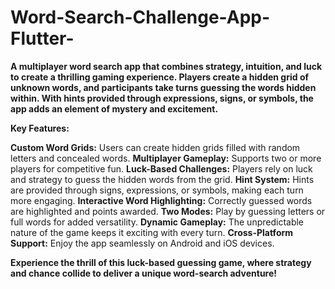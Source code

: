 # Word-Search-Challenge-App-Flutter-
**A multiplayer word search app that combines strategy, intuition, and luck to create a thrilling gaming experience. Players create a hidden grid of unknown words, and participants take turns guessing the words hidden within. With hints provided through expressions, signs, or symbols, the app adds an element of mystery and excitement.**

**Key Features:**

**Custom Word Grids:** Users can create hidden grids filled with random letters and concealed words.
**Multiplayer Gameplay:** Supports two or more players for competitive fun.
**Luck-Based Challenges:** Players rely on luck and strategy to guess the hidden words from the grid.
**Hint System:** Hints are provided through signs, expressions, or symbols, making each turn more engaging.
**Interactive Word Highlighting:** Correctly guessed words are highlighted and points awarded.
**Two Modes:** Play by guessing letters or full words for added versatility.
**Dynamic Gameplay:** The unpredictable nature of the game keeps it exciting with every turn.
**Cross-Platform Support:** Enjoy the app seamlessly on Android and iOS devices.


**Experience the thrill of this luck-based guessing game, where strategy and chance collide to deliver a unique word-search adventure!**
